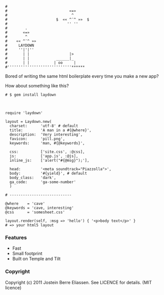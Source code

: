     #
    #                            «=»
    #                             ^
    #                      $  «« ^¨^ »»  $
    #                           '' ''
    #        .
    #       «=»
    #        ^
    #    «« ^¨^ »»
    #     LAYDOWN
    #     ''|'|''
    #       | |                  |>
    #       | |            ______|_
    #       | |           | oo     |
    #'''''''''''''''''''''''''''''******

Bored of writing the same html boilerplate every time you make a new app?

How about something like this?

    # $ gem install laydown

&nbsp;

    require 'laydown'

    layout = Laydown.new(
      charset:      'utf-8' # default
      title:        'A man in a #{@where}',
      description:  'Very interesting',
      favicon:      'pill.png',
      keywords:     'man, #{@keywords}',

      css:          ['site.css', :@css],
      js:           ['app.js', :@js],
      inline_js:    ['alert("#{@msg}");'],

      head:         '<meta soundtrack="Piazzolla">',
      body:         '#{yield}', # default
      body_class:   'dark',
      ga_code:      'ga-some-number'
      )

    # ----------------------------

    @where    = 'cave'
    @keywords = 'cave, interesting'
    @css      = 'somesheet.css'

    layout.render(self, :msg => 'hello') { '<p>body text</p>' }
    # => your html5 layout

### Features

* Fast
* Small footprint
* Built on Temple and Tilt

### Copyright

Copyright (c) 2011 Jostein Berre Eliassen.
See LICENCE for details. (MIT licence)
